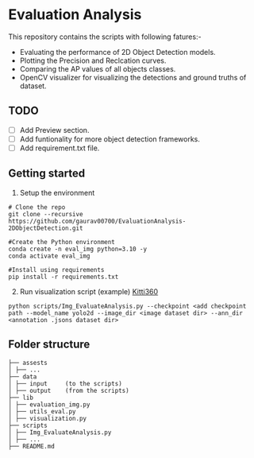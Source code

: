 # Evaluation Analysis
This repository contains the scripts with following fatures:-
- Evaluating the performance of 2D Object Detection models. 
- Plotting the Precision and Reclcation curves.
- Comparing the AP values of all objects classes.
- OpenCV visualizer for visualizing the detections and ground truths of dataset.

## TODO
- [ ] Add Preview section.
- [ ] Add funtionality for more object detection frameworks. 
- [ ] Add requirement.txt file. 

## Getting started
1. Setup the environment
```
# Clone the repo
git clone --recursive https://github.com/gaurav00700/EvaluationAnalysis-2DObjectDetection.git

#Create the Python environment
conda create -n eval_img python=3.10 -y
conda activate eval_img

#Install using requirements
pip install -r requirements.txt

```

2. Run visualization script (example) [Kitti360](scripts/Img_EvaluateAnalysis.py)
```
python scripts/Img_EvaluateAnalysis.py --checkpoint <add checkpoint path --model_name yolo2d --image_dir <image dataset dir> --ann_dir <annotation .jsons dataset dir>
```

## Folder structure

```
├── assests
│ ├── ...
├── data
│ ├── input     (to the scripts)
│ ├── output    (from the scripts)  
├── lib
│ ├── evaluation_img.py
│ ├── utils_eval.py
│ ├── visualization.py 
├── scripts
│ ├── Img_EvaluateAnalysis.py
│ ├── ...
├── README.md
```
